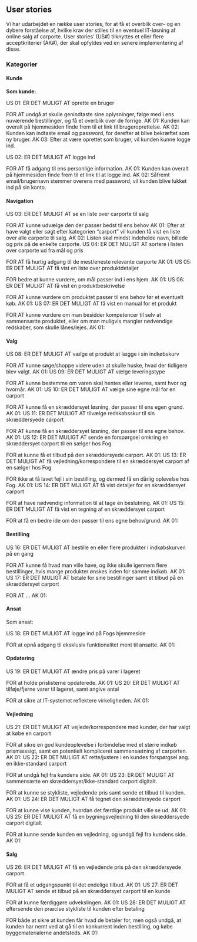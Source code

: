 ## User stories
Vi har udarbejdet en række user stories, for at få et overblik over- og en dybere forståelse af, hvilke krav der stilles til en eventuel IT-løsning af online salg af carporte. User stories’ (US#) tilknyttes et eller flere acceptkriterier (AK#), der skal opfyldes ved en senere implementering af disse.


### Kategorier

#### Kunde

__Som kunde:__

US 01:
ER DET MULIGT AT oprette en bruger

FOR AT undgå at skulle genindtaste sine oplysninger, følge med
i ens nuværende bestillinger, og få et overblik over de forrige.
	AK 01: Kunden kan overalt på hjemmesiden finde frem til et link til 
brugeroprettelse.
AK 02: Kunden kan indtaste email og password, for derefter at blive 
bekræftet som ny bruger.
AK 03: Efter at være oprettet som bruger, vil kunden kunne logge ind.

US 02:
ER DET MULIGT AT logge ind

FOR AT få adgang til ens personlige information.
		AK 01: Kunden kan overalt på hjemmesiden finde frem til et link til 
at logge ind.
AK 02: Såfremt email/brugernavn stemmer overens med password, vil kunden blive lukket ind på sin konto.


#### Navigation


US 03:
ER DET MULIGT AT se en liste over carporte til salg

FOR AT kunne udvælge den der passer bedst til ens behov
	AK 01: Efter at have valgt eller søgt efter kategorien “carport” 
	vil kunden få vist en liste over alle carporte til salg.
	AK 02: Listen skal mindst indeholde navn, billede og pris på 
de enkelte carporte.
US 04:
ER DET MULIGT AT sortere i listen over carporte ud fra mål og pris

FOR AT få hurtig adgang til de mest/eneste relevante carporte
	AK 01:
US 05:
ER DET MULIGT AT få vist en liste over produktdetaljer

FOR bedre at kunne vurdere, om mål passer ind i ens hjem.
	AK 01: 
US 06:
ER DET MULIGT AT få vist en produktbeskrivelse

FOR AT kunne vurdere om produktet passer til ens behov før et eventuelt køb.
	AK 01: 
US 07:
ER DET MULIGT AT få vist en manual for et produkt

FOR AT kunne vurdere om man besidder kompetencer til selv at sammensætte produktet, eller om man muligvis mangler nødvendige redskaber, som skulle lånes/lejes.
	AK 01: 

#### Valg


US 08:
ER DET MULIGT AT vælge et produkt at lægge i sin indkøbskurv

FOR AT kunne søge/shoppe videre uden at skulle huske, hvad der tidligere blev valgt.
	AK 01: 
US 09:
ER DET MULIGT AT vælge leveringstype

FOR AT kunne bestemme om varen skal hentes eller leveres, samt hvor og hvornår.
	AK 01: 
US 10:
ER DET MULIGT AT vælge sine egne mål for en carport

FOR AT kunne få en skræddersyet løsning, der passer til ens egen grund.
	AK 01: 
US 11:
ER DET MULIGT AT tilvælge redskabsskur til sin skræddersyede carport

FOR AT kunne få en skræddersyet løsning, der passer til ens egne behov.
	AK 01: 
US 12:
ER DET MULIGT AT sende en forspørgsel omkring en skræddersyet carport til en sælger hos Fog

FOR at kunne få et tilbud på den skræddersyede carport.
	AK 01: 
US 13:
ER DET MULIGT AT få vejledning/korrespondere til en skræddersyet carport af en sælger hos Fog

FOR ikke at få lavet fejl i sin bestilling, og dermed få en dårlig oplevelse hos Fog.
	AK 01: 
US 14:
ER DET MULIGT AT få vist detaljer for en skræddersyet carport

FOR at have nødvendig information til at tage en beslutning.
	AK 01: 
US 15:
ER DET MULIGT AT få vist en tegning af en skræddersyet carport

FOR at få en bedre ide om den passer til ens egne behov/grund.
	AK 01: 

#### Bestilling

US 16:
ER DET MULIGT AT bestille en eller flere produkter i indkøbskurven på en gang

FOR AT kunne få hvad man ville have, og ikke skulle igennem flere bestillinger, hvis mange produkter ønskes inden for samme indkøb.
	AK 01: 
US 17:
ER DET MULIGT AT betale for sine bestillinger samt et tilbud på en skræddersyet carport

FOR AT …
	AK 01: 

#### Ansat

Som ansat:


US 18:
ER DET MULIGT AT logge ind på Fogs hjemmeside

FOR at opnå adgang til eksklusiv funktionalitet ment til ansatte.
	AK 01: 

#### Opdatering

US 19:
ER DET MULIGT AT ændre pris på varer i lageret

FOR at holde prislisterne opdaterede.
	AK 01: 
US 20:
ER DET MULIGT AT tilføje/fjerne varer til lageret, samt angive antal

FOR at sikre at IT-systemet reflektere virkeligheden.
	AK 01: 

#### Vejledning

US 21:
ER DET MULIGT AT vejlede/korrespondere med kunder, der har valgt at købe en carport

FOR at sikre en god kundeoplevelse i forbindelse med et større indkøb prismæssigt, samt en potentielt kompliceret sammensætning af carporten.
	AK 01: 
US 22:
ER DET MULIGT AT rette/justere i en kundes forspørgsel ang. en ikke-standard carport

FOR at undgå fejl fra kundens side.
	AK 01: 
US 23:
ER DET MULIGT AT sammensætte en skræddersyet/ikke-standard carport digitalt.

FOR at kunne se stykliste, vejledende pris samt sende et tilbud til kunden.
	AK 01: 
US 24:
ER DET MULIGT AT få tegnet den skræddersyede carport

FOR at kunne vise kunden, hvordan det færdige produkt ville se ud.
	AK 01: 
US 25:
ER DET MULIGT AT få en bygningsvejledning til den skræddersyede carport digitalt

FOR at kunne sende kunden en vejledning, og undgå fejl fra kundens side.
	AK 01: 
 
#### Salg


US 26:
ER DET MULIGT AT få en vejledende pris på den skræddersyede carport

FOR at få et udgangspunkt til det endelige tilbud.
	AK 01: 
US 27:
ER DET MULIGT AT sende et tilbud på en skræddersyet carport til en kunde

FOR at kunne færdiggøre udvekslingen.
	AK 01: 
US 28:
ER DET MULIGT AT eftersende den præcise stykliste til kunden efter betaling

FOR både at sikre at kunden får hvad de betaler for, men også undgå, at
kunden har nemt ved at gå til en konkurrent inden bestilling, og købe byggematerialerne
andetsteds.
	AK 01: 

